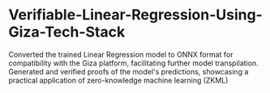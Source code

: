 # Verifiable-Linear-Regression-Using-Giza-Tech-Stack
Converted the trained Linear Regression model to ONNX format for compatibility with the Giza platform, facilitating further model transpilation. Generated and verified proofs of the model's predictions, showcasing a practical application of zero-knowledge machine learning (ZKML)

